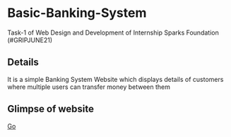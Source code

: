 # Basic-Banking-System
Task-1 of Web Design and Development of Internship Sparks Foundation (#GRIPJUNE21)
 
## Details
It is a simple Banking System Website which displays details of customers where multiple users can transfer money between them

## Glimpse of website
<a href="https://anticipant-groom.000webhostapp.com/" target="_blank">Go</a>


